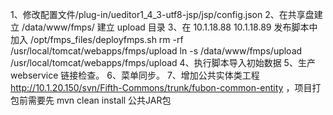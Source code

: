 1、修改配置文件/plug-in/ueditor1_4_3-utf8-jsp/jsp/config.json
2、在共享盘建立 /data/www/fmps/ 建立 upload 目录
3、在  10.1.18.88   10.1.18.89 发布脚本中加入  /opt/fmps_files/deployfmps.sh 
     rm -rf /usr/local/tomcat/webapps/fmps/upload
     ln -s /data/www/fmps/upload  /usr/local/tomcat/webapps/fmps/upload
4、执行脚本导入初始数据
5、生产webservice 链接检查。
6、菜单同步。 
7、增加公共实体类工程 http://10.1.20.150/svn/Fifth-Commons/trunk/fubon-common-entity ，项目打包前需要先 mvn clean install 公共JAR包